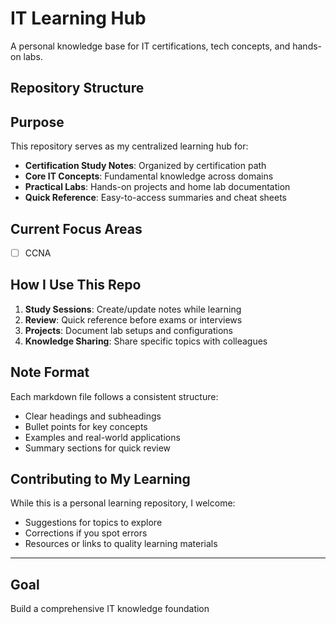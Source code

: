 # IT Learning Hub

A personal knowledge base for IT certifications, tech concepts, and hands-on labs.

## Repository Structure

## Purpose

This repository serves as my centralized learning hub for:

- **Certification Study Notes**: Organized by certification path
- **Core IT Concepts**: Fundamental knowledge across domains
- **Practical Labs**: Hands-on projects and home lab documentation
- **Quick Reference**: Easy-to-access summaries and cheat sheets

## Current Focus Areas

- [ ] CCNA

## How I Use This Repo

1. **Study Sessions**: Create/update notes while learning
2. **Review**: Quick reference before exams or interviews
3. **Projects**: Document lab setups and configurations
4. **Knowledge Sharing**: Share specific topics with colleagues

## Note Format

Each markdown file follows a consistent structure:

- Clear headings and subheadings
- Bullet points for key concepts
- Examples and real-world applications
- Summary sections for quick review

## Contributing to My Learning

While this is a personal learning repository, I welcome:

- Suggestions for topics to explore
- Corrections if you spot errors
- Resources or links to quality learning materials

---

## Goal

Build a comprehensive IT knowledge foundation
